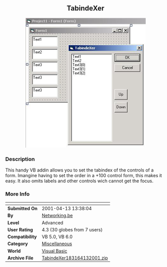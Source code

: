 ﻿<div align="center">

## TabindeXer

<img src="PIC2001413730242798.jpg">
</div>

### Description

This handy VB addin allows you to set the tabindex of the controls of a form. Imangine having to set the order in a +100 control form, this makes it easy. It also omits labels and other controls wich cannot get the focus.
 
### More Info
 


<span>             |<span>
---                |---
**Submitted On**   |2001-04-13 13:38:04
**By**             |[Networking\.be](https://github.com/Planet-Source-Code/PSCIndex/blob/master/ByAuthor/networking-be.md)
**Level**          |Advanced
**User Rating**    |4.3 (30 globes from 7 users)
**Compatibility**  |VB 5\.0, VB 6\.0
**Category**       |[Miscellaneous](https://github.com/Planet-Source-Code/PSCIndex/blob/master/ByCategory/miscellaneous__1-1.md)
**World**          |[Visual Basic](https://github.com/Planet-Source-Code/PSCIndex/blob/master/ByWorld/visual-basic.md)
**Archive File**   |[TabindeXer183164132001\.zip](https://github.com/Planet-Source-Code/networking-be-tabindexer__1-22376/archive/master.zip)









